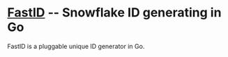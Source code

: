 # [FastID](https://github.com/beinan/fastid) -- Snowflake ID generating in Go

FastID is a pluggable unique ID generator in Go.
